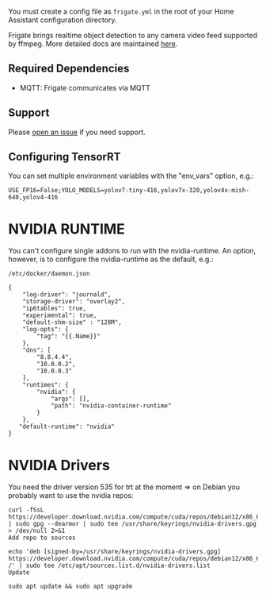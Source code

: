 You must create a config file as `frigate.yml` in the root of your Home Assistant configuration directory.

Frigate brings realtime object detection to any camera video feed supported by ffmpeg. More detailed docs are maintained [here](https://docs.frigate.video).

## Required Dependencies

- MQTT: Frigate communicates via MQTT

## Support

Please [open an issue](https://github.com/blakeblackshear/frigate/issues/new/choose) if you need support.

## Configuring TensorRT
You can set multiple environment variables with the "env_vars" option, e.g.:
```
USE_FP16=False;YOLO_MODELS=yolov7-tiny-416,yolov7x-320,yolov4x-mish-640,yolov4-416
```

# NVIDIA RUNTIME

You can't configure single addons to run with the nvidia-runtime. An option, however, is to configure the nvidia-runtime as the default, e.g.:
```
/etc/docker/daemon.json
```
```
{
    "log-driver": "journald",
    "storage-driver": "overlay2",
    "ip6tables": true,
    "experimental": true,
    "default-shm-size" : "128M",
    "log-opts": {
        "tag": "{{.Name}}"
    },
    "dns": [
        "8.8.4.4",
        "10.0.0.2",
        "10.0.0.3"
    ],
    "runtimes": {
        "nvidia": {
            "args": [],
            "path": "nvidia-container-runtime"
        }
    },
   "default-runtime": "nvidia"
}

```


# NVIDIA Drivers
You need the driver version 535 for trt at the moment
=> on Debian you probably want to use the nvidia repos:
```
curl -fSsL https://developer.download.nvidia.com/compute/cuda/repos/debian12/x86_64/3bf863cc.pub | sudo gpg --dearmor | sudo tee /usr/share/keyrings/nvidia-drivers.gpg > /dev/null 2>&1
Add repo to sources

echo 'deb [signed-by=/usr/share/keyrings/nvidia-drivers.gpg] https://developer.download.nvidia.com/compute/cuda/repos/debian12/x86_64/ /' | sudo tee /etc/apt/sources.list.d/nvidia-drivers.list
Update

sudo apt update && sudo apt upgrade

```
